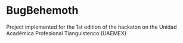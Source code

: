 # BugBehemoth
Project implemented for the 1st edition of the hackaton on the Unidad Académica Profesional Tianguistenco (UAEMEX)

